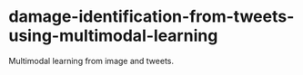 # damage-identification-from-tweets-using-multimodal-learning
Multimodal learning from image and tweets.
